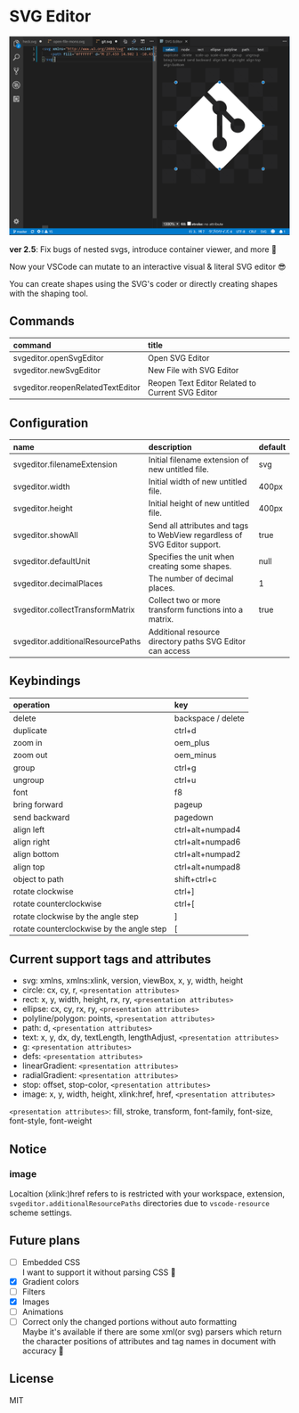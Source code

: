 # SVG Editor

![sample](images/capture.png)

**ver 2.5**: Fix bugs of nested svgs, introduce container viewer, and more 🍵

Now your VSCode can mutate to an interactive visual & literal SVG editor 😎

You can create shapes using the SVG's coder or directly creating shapes with the shaping tool.

## Commands

|command|title|
|:---|:---|
|svgeditor.openSvgEditor|Open SVG Editor|
|svgeditor.newSvgEditor|New File with SVG Editor|
|svgeditor.reopenRelatedTextEditor|Reopen Text Editor Related to Current SVG Editor|

## Configuration

|name|description|default|
|:---|:---|:---|
|svgeditor.filenameExtension|Initial filename extension of new untitled file.|svg|
|svgeditor.width|Initial width of new untitled file.|400px|
|svgeditor.height|Initial height of new untitled file.|400px|
|svgeditor.showAll|Send all attributes and tags to WebView regardless of SVG Editor support.|true|
|svgeditor.defaultUnit|Specifies the unit when creating some shapes.|null|
|svgeditor.decimalPlaces|The number of decimal places.|1|
|svgeditor.collectTransformMatrix|Collect two or more transform functions into a matrix.|true|
|svgeditor.additionalResourcePaths|Additional resource directory paths SVG Editor can access||

## Keybindings

|operation|key|
|:---|:---|
|delete|backspace / delete|
|duplicate|ctrl+d|
|zoom in|oem_plus|
|zoom out|oem_minus|
|group|ctrl+g|
|ungroup|ctrl+u|
|font|f8|
|bring forward|pageup|
|send backward|pagedown|
|align left|ctrl+alt+numpad4|
|align right|ctrl+alt+numpad6|
|align bottom|ctrl+alt+numpad2|
|align top|ctrl+alt+numpad8|
|object to path|shift+ctrl+c|
|rotate clockwise|ctrl+]|
|rotate counterclockwise|ctrl+[|
|rotate clockwise by the angle step|]|
|rotate counterclockwise by the angle step|[|

## Current support tags and attributes

- svg: xmlns, xmlns:xlink, version, viewBox, x, y, width, height
- circle: cx, cy, r, `<presentation attributes>`
- rect: x, y, width, height, rx, ry, `<presentation attributes>`
- ellipse: cx, cy, rx, ry, `<presentation attributes>`
- polyline/polygon: points, `<presentation attributes>`
- path: d, `<presentation attributes>`
- text: x, y, dx, dy, textLength, lengthAdjust, `<presentation attributes>`
- g: `<presentation attributes>`
- defs: `<presentation attributes>`
- linearGradient: `<presentation attributes>`
- radialGradient: `<presentation attributes>`
- stop: offset, stop-color, `<presentation attributes>`
- image: x, y, width, height, xlink:href, href, `<presentation attributes>`

`<presentation attributes>`: fill, stroke, transform, font-family, font-size, font-style, font-weight

## Notice

### image

Localtion (xlink:)href refers to is restricted with your workspace, extension, `svgeditor.additionalResourcePaths` directories due to `vscode-resource` scheme settings.

## Future plans

- [ ] Embedded CSS  
  I want to support it without parsing CSS 🤔
- [x] Gradient colors
- [ ] Filters
- [x] Images
- [ ] Animations
- [ ] Correct only the changed portions without auto formatting  
  Maybe it's available if there are some xml(or svg) parsers which return the character positions of attributes and tag names in document with accuracy 🤔

## License

MIT
